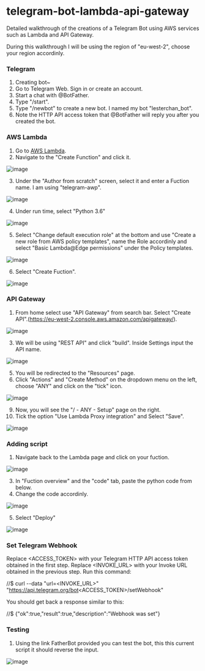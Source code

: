 # telegram-bot-lambda-api-gateway
Detailed walkthrough of the creations of a Telegram Bot using AWS services such as Lambda and API Gateway. 

During this walkthrough I will be using the region of "eu-west-2", choose your region accordinly.
### Telegram
1. Creating bot~
2. Go to Telegram Web. Sign in or create an account.
3. Start a chat with @BotFather.
4. Type "/start".
5. Type "/newbot" to create a new bot. I named my bot "lesterchan_bot".
6. Note the HTTP API access token that @BotFather will reply you after you created the bot.


### AWS Lambda
1. Go to [AWS Lambda](https://eu-west-2.console.aws.amazon.com/lambda/home?region=eu-west-2#/).
2. Navigate to the "Create Function" and click it.

![image](https://user-images.githubusercontent.com/90014630/152596572-fb346a34-a083-4a26-ae42-797dd65defce.png)

3. Under the "Author from scratch" screen, select it and enter a Fuction name. I am using "telegram-awp".

![image](https://user-images.githubusercontent.com/90014630/152596827-0f27444b-6ba6-447b-af7f-dc068f513e52.png)


4. Under run time, select "Python 3.6"

![image](https://user-images.githubusercontent.com/90014630/152596982-3559cf53-7bf7-4eeb-85e7-c758049e8ee8.png)

5. Select "Change default execution role" at the bottom and use "Create a new role from AWS policy templates", name the Role accordinly and select "Basic Lambda@Edge permissions" under the Policy templates.

![image](https://user-images.githubusercontent.com/90014630/152597102-6c683def-8d72-4a6c-a2d6-55be19c7fb84.png)

6. Select "Create Fuction".

![image](https://user-images.githubusercontent.com/90014630/152597132-6085d25d-cc1c-4d01-b044-55415cef5b1d.png)


### API Gateway

1. From home select use "API Gateway" from search bar. Select "Create API".(https://eu-west-2.console.aws.amazon.com/apigateway/).

![image](https://user-images.githubusercontent.com/90014630/152597272-8bd82b90-86b4-42d3-87a5-3d7bb3637604.png)


3. We will be using "REST API" and click "build". Inside Settings input the API name.

![image](https://user-images.githubusercontent.com/90014630/152597373-68eeebb5-650b-40d7-83f3-92d4b4914853.png)


5. You will be redirected to the "Resources" page.
7. Click "Actions" and "Create Method" on the dropdown menu on the left, choose "ANY" and click on the "tick" icon.

![image](https://user-images.githubusercontent.com/90014630/152597533-172fef43-26a3-4875-8695-470e19dc81d2.png)

9. Now, you will see the "/ - ANY - Setup" page on the right.
10. Tick the option "Use Lambda Proxy integration" and Select "Save".

![image](https://user-images.githubusercontent.com/90014630/152597996-6d4b2d96-bd1c-45a4-bbb5-22ceadc873aa.png)


### Adding script
1. Navigate back to the Lambda page and click on your fuction.

![image](https://user-images.githubusercontent.com/90014630/152598453-a8f9f6e2-8a8a-4441-bdb3-39b5f730a454.png)


3. In "Fuction overview" and the "code" tab, paste the python code from below.
4. Change the code accordinly.

![image](https://user-images.githubusercontent.com/90014630/152598348-ea7467e0-28f9-4ff2-a13c-17b2f6652b22.png)


5. Select "Deploy"

![image](https://user-images.githubusercontent.com/90014630/152598379-db353abe-4756-4e3b-8941-5e7b652bf7f5.png)


### Set Telegram Webhook
Replace <ACCESS_TOKEN> with your Telegram HTTP API access token obtained in the first step.
Replace <INVOKE_URL> with your Invoke URL obtained in the previous step.
Run this command:

//$ curl --data "url=<INVOKE_URL>" "https://api.telegram.org/bot<ACCESS_TOKEN>/setWebhook"

You should get back a response similar to this:

//$ {"ok":true,"result":true,"description":"Webhook was set"}

### Testing
1. Using the link FatherBot provided you can test the bot, this this current script it should reverse the input.

![image](https://user-images.githubusercontent.com/90014630/152598535-6afbc056-1361-40a0-b8eb-1d12cfc3bf27.png)

